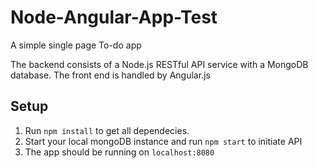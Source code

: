 # Node-Angular-App-Test
A simple single page To-do app

The backend consists of a Node.js RESTful API service with a MongoDB database. The front end is handled by Angular.js

## Setup

1. Run ```npm install``` to get all dependecies.
2. Start your local mongoDB instance and run ```npm start``` to initiate API
3. The app should be running on ```localhost:8080```
